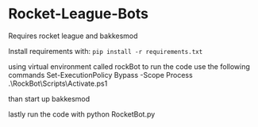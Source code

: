 # Rocket-League-Bots
Requires rocket league and bakkesmod

Install requirements with: `pip install -r requirements.txt`

using virtual environment called rockBot
to run the code use the following commands
Set-ExecutionPolicy Bypass -Scope Process 
.\RockBot\Scripts\Activate.ps1

than start up bakkesmod

lastly run the code with
python RocketBot.py